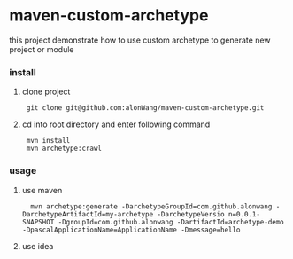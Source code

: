 # maven-custom-archetype
this project demonstrate how to use custom archetype  to generate new project or module

### install

1. clone project
        
        git clone git@github.com:alonWang/maven-custom-archetype.git

2. cd into root directory and enter following command

        mvn install
        mvn archetype:crawl

### usage

1. use maven 

         mvn archetype:generate -DarchetypeGroupId=com.github.alonwang -DarchetypeArtifactId=my-archetype -DarchetypeVersio n=0.0.1-SNAPSHOT -DgroupId=com.github.alonwang -DartifactId=archetype-demo -DpascalApplicationName=ApplicationName -Dmessage=hello

2. use idea

